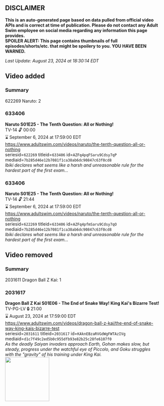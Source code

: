 ## DISCLAIMER
**This is an auto-generated page based on data pulled from official video APIs and is correct at time of publication. Please do not contact any Adult Swim employee on social media regarding any information this page provides.**  
**SPOILER ALERT: This page contains thumbnails of full episodes/shorts/etc. that might be spoilery to you. YOU HAVE BEEN WARNED.**  

_Last Update: August 23, 2024 at 18:30:14 EDT_
## Video added
### Summary
622269 Naruto: 2  
### 633406
**Naruto S01E25 - The Tenth Question: All or Nothing!**  
TV-14 🔓 00:00  
⌛ September 6, 2024 at 17:59:00 EDT  
https://www.adultswim.com/videos/naruto/the-tenth-question-all-or-nothing  
seriesid=`622269` titleid=`633406` id=`AZFq4pqFSaru9Cdsy7qP` mediaid=`7b285d46e12b7081f1ca38ab6dc90847c63f0cd8`  
_Ibiki declares what seems like a harsh and unreasonable rule for the hardest part of the first exam..._  
### 633406
**Naruto S01E25 - The Tenth Question: All or Nothing!**  
TV-14 🔓 21:44  
⌛ September 6, 2024 at 17:59:00 EDT  
https://www.adultswim.com/videos/naruto/the-tenth-question-all-or-nothing  
seriesid=`622269` titleid=`633406` id=`AZFq4pfmSaru9Cdsy7qO` mediaid=`7b285d46e12b7081f1ca38ab6dc90847c63f0cd8`  
_Ibiki declares what seems like a harsh and unreasonable rule for the hardest part of the first exam..._  
## Video removed
### Summary
2031611 Dragon Ball Z Kai: 1  
### 2031617
**Dragon Ball Z Kai S01E06 - The End of Snake Way! King Kai's Bizarre Test!**  
TV-PG-LV 🔒 21:00  
⌛ August 23, 2024 at 17:59:00 EDT  
https://www.adultswim.com/videos/dragon-ball-z-kai/the-end-of-snake-way-king-kais-bizarre-test  
seriesid=`2031611` titleid=`2031617` id=`KAknEBzaRVGdWgFWTAzIVg` mediaid=`d1c7f49c2ed5b0c955dfb93e82b25c28fe6107f0`  
_As the deadly Saiyan invaders approach Earth, Gohan makes slow, but steady, progress under the watchful eye of Piccolo, and Goku struggles with the "gravity" of his training under King Kai._  
<a href="https://media.cdn.adultswim.com/uploads/20240514/thumbnails/2_245141141502-Screenshot2024-05-14at11.41.15AM.png"><img src="https://media.cdn.adultswim.com/uploads/20240514/thumbnails/2_245141141502-Screenshot2024-05-14at11.41.15AM.png" height="144px" /></a>
